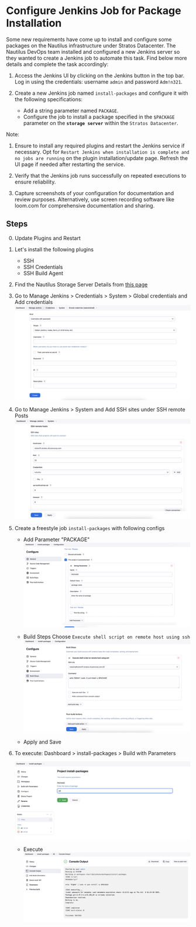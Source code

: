 # Configure Jenkins Job for Package Installation

Some new requirements have come up to install and configure some packages on the Nautilus infrastructure under Stratos Datacenter. The Nautilus DevOps team installed and configured a new Jenkins server so they wanted to create a Jenkins job to automate this task. Find below more details and complete the task accordingly:

1. Access the Jenkins UI by clicking on the Jenkins button in the top bar. Log in using the credentials: username `admin` and password `Adm!n321`.

2. Create a new Jenkins job named `install-packages` and configure it with the following specifications:

    - Add a string parameter named `PACKAGE`.
    - Configure the job to install a package specified in the `$PACKAGE` parameter on the **`storage server`** within the `Stratos Datacenter`.

Note:

1. Ensure to install any required plugins and restart the Jenkins service if necessary. Opt for `Restart Jenkins when installation is complete and no jobs are running` on the plugin installation/update page. Refresh the UI page if needed after restarting the service.

2. Verify that the Jenkins job runs successfully on repeated executions to ensure reliability.

3. Capture screenshots of your configuration for documentation and review purposes. Alternatively, use screen recording software like loom.com for comprehensive documentation and sharing.

## Steps

0. Update Plugins and Restart

1. Let's install the following plugins

    - SSH
    - SSH Credentials
    - SSH Build Agent

2. Find the Nautilus Storage Server Details from [this page](https://kodekloudhub.github.io/kodekloud-engineer/docs/projects/nautilus#infrastructure-details)

3. Go to Manage Jenkins > Credentials > System > Global credentials and Add credentials
![credential](../screenshots/add-credentials-jenkins.png)

4. Go to Manage Jenkins > System  and Add SSH sites under SSH remote Posts
![ssh-remote-hosts](../screenshots/add-ssh-remote-host.png)

5. Create a freestyle job `install-packages` with following configs

    - Add Parameter "PACKAGE"
    ![parameterized](../screenshots/jenkins-parameterized.png)

    - Build Steps
    Choose `Execute shell script on remote host using ssh`
    ![shell-execute](../screenshots/execute-shell-script.png)

    - Apply and Save

6. To execute: Dashboard > install-packages > Build with Parameters

    ![build-with-parameter](../screenshots/build-with-parameter-jenkins.png)

    - Execute
    ![job execute](../screenshots/jenkins-job-execution.png)
